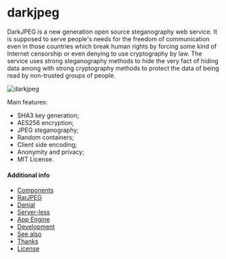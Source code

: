 darkjpeg
========

DarkJPEG is a new generation open source steganography web service. It is supposed to serve people's needs for the freedom of communication even in those countries which break human rights by forcing some kind of Internet censorship or even denying to use cryptography by law. The service uses strong steganography methods to hide the very fact of hiding data among with strong cryptography methods to protect the data of being read by non-trusted groups of people.

![darkjpeg](https://raw.github.com/yndi/darkjpeg/gh-pages/screen.png)

Main features:
- SHA3 key generation;
- AES256 encryption;
- JPEG steganography;
- Random containers;
- Client side encoding;
- Anonymity and privacy;
- MIT License.

#### Additional info

- [Components](https://github.com/yndi/darkjpeg/blob/master/NOTES.md#components)
- [RarJPEG](https://github.com/yndi/darkjpeg/blob/master/NOTES.md#rarjpeg-support)
- [Denial](https://github.com/yndi/darkjpeg/blob/master/NOTES.md#deniable-encryption)
- [Server-less](https://github.com/yndi/darkjpeg/blob/master/NOTES.md#server-less)
- [App Engine](https://github.com/yndi/darkjpeg/blob/master/NOTES.md#app-engine-support)
- [Development](https://github.com/yndi/darkjpeg/blob/master/NOTES.md#developers-guide)
- [See also](https://github.com/yndi/darkjpeg/blob/master/NOTES.md#see-also)
- [Thanks](https://github.com/yndi/darkjpeg/blob/master/NOTES.md#thanks-to)
- [License](https://github.com/yndi/darkjpeg/blob/master/NOTES.md#license)
